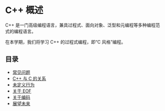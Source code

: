 # C++ 概述

C++ 是一门高级编程语言，兼具过程式、面向对象、泛型和元编程等多种编程范式的编程语言。

在本学期，我们将学习 C++ 的过程式编程，即“C 风格”编程。

## 目录

- [常见问题](./faq)
- [C++ 与 C 的关系](./c)
- [未定义行为](./ub)
- [关于 EOF](./eof)
- [关于编码](./encoding)
- [展望未来](./future)
